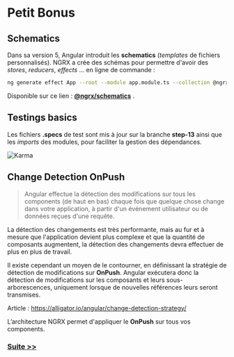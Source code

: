 # Petit Bonus

## Schematics
Dans sa version 5, Angular introduit les **schematics**  (*templates* de fichiers personnalisés).
NGRX a crée des schémas pour permettre d'avoir des *stores*, *reducers*, *effects* ... en ligne de commande :

```bash
ng generate effect App --root --module app.module.ts --collection @ngrx/schematics
```
Disponible sur ce lien : **[@ngrx/schematics](https://github.com/ngrx/platform/blob/master/docs/schematics/README.md)**  .



## Testings basics

Les fichiers **.specs** de test sont mis à jour sur la branche **step-13** ainsi que les *imports* des modules, pour faciliter la gestion des dépendances.

![Karma](https://github.com/fausfore/ngrx-guide/blob/master/assets/images/karma.png)

## Change Detection OnPush


>Angular effectue la détection des modifications sur tous les components (de haut en bas) chaque fois que quelque chose change dans votre application, à partir d'un événement utilisateur ou de données reçues d'une requête.

La détection des changements est très performante, mais au fur et à mesure que l'application devient plus complexe et que la quantité de composants augmentent, la détection des changements devra effectuer de plus en plus de travail. 

Il existe cependant un moyen de le contourner, en définissant la stratégie de détection de modifications sur **OnPush**. 
Angular exécutera donc la détection de modifications sur les composants et leurs sous-arborescences, uniquement lorsque de nouvelles références leurs seront transmises.

Article : https://alligator.io/angular/change-detection-strategy/


L’architecture NGRX permet d'appliquer le **OnPush** sur tous vos components.

### [Suite >>](https://github.com/fausfore/ngrx-french-guide/blob/master/documentations/step-14.md)
<!--stackedit_data:
eyJoaXN0b3J5IjpbLTkzNDQ5NDY1OF19
-->